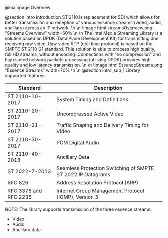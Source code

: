 @mainpage Overview


@section intro Introduction
ST 2110 is replacement for SDI which allows for better transmission and reception of various essence streams (video, audio, ancillary) across an IP network.
\n
\n
\image html streamsOverview.png "Streams Overview" width=60%
\n
\n
The Intel Media Streaming Library is a solution based on DPDK (Data Plane Development Kit) for transmitting and receiving raw video. Raw video RTP (real time protocol) is based on the SMPTE ST 2110-21 standard. This solution is able to process high quality, full HD streams, without encoding. Connections with "no compression" and high speed network packets processing (utilizing DPDK) provides high quality and low latency transmission.
\n
\n
\image html EssenceStreams.png "Essence Streams" width=70%
\n
\n
@section intro_sub_1 Library supported features

Standard | Description
--- | ---
ST 2110-10-2017 |   System Timing and Definitions
ST 2110-20-2017 |   Uncompressed Active Video
ST 2110-21-2017 |   Traffic Shaping and Delivery Timing for Video
ST 2110-30-2017 |   PCM Digital Audio
ST 2110-40-2018 |   Ancillary Data
ST 2022-7-2013  |   Seamless Protection Switching of SMPTE ST 2022 IP Datagrams
RFC 826         |   Address Resolution Protocol (ARP)
RFC 3376 and RFC 2236       |   Internet Group Management Protocol (IGMP), Version 3

NOTE: The library supports transmission of the three essence streams:
* Video
* Audio
* Ancillary data